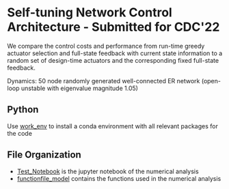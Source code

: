 # Self-tuning Network Control Architecture - Submitted for CDC'22

We compare the control costs and performance from run-time greedy actuator selection and full-state feedback with current state information to a random set of design-time actuators and the corresponding fixed full-state feedback.

Dynamics: 50 node randomly generated well-connected ER network (open-loop unstable with eigenvalue magnitude 1.05)

## Python
Use [work_env](work_env.yaml) to install a conda environment with all relevant packages for the code

## File Organization
- [Test_Notebook](Test_Notebook.ipynb) is the jupyter notebook of the numerical analysis
- [functionfile_model](functionfile_model.py) contains the functions used in the numerical analysis



<!-- 
### FileDev Information & Organization of files and branches
#### main_dev
- Test branch for code
#### Results 1
- Comparison of design-time vs run-time greedy control architecture - Effect of system information
- Check File [here](Test 1.ipynb) or ../Test 1.ipynb
#### Results 2
- Comparison of design-time vs run-time greedy control architecture - targeted disturbances
- Check File [here](Test 2.ipynb) or ../Test 2.ipynb
-->
